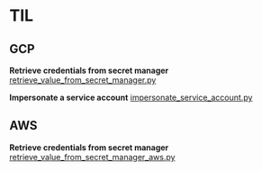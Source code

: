 # TIL

## GCP

**Retrieve credentials from secret manager**
[retrieve_value_from_secret_manager.py]()

**Impersonate a service account**
[impersonate_service_account.py]()

## AWS

**Retrieve credentials from secret manager**
[retrieve_value_from_secret_manager_aws.py]()

